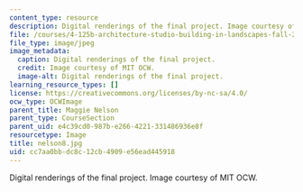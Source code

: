 ```yaml
---
content_type: resource
description: Digital renderings of the final project. Image courtesy of MIT OCW.
file: /courses/4-125b-architecture-studio-building-in-landscapes-fall-2005/cc7aa0bbdc8c12cb4909e56ead445918_nelson8.jpg
file_type: image/jpeg
image_metadata:
  caption: Digital renderings of the final project.
  credit: Image courtesy of MIT OCW.
  image-alt: Digital renderings of the final project.
learning_resource_types: []
license: https://creativecommons.org/licenses/by-nc-sa/4.0/
ocw_type: OCWImage
parent_title: Maggie Nelson
parent_type: CourseSection
parent_uid: e4c39cd0-987b-e266-4221-331486936e8f
resourcetype: Image
title: nelson8.jpg
uid: cc7aa0bb-dc8c-12cb-4909-e56ead445918
---
```

Digital renderings of the final project. Image courtesy of MIT OCW.